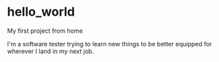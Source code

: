# hello_world
My first project from home

I'm a software tester trying to learn new things to be better equipped for wherever I land in my next job.

